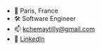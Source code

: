 - 📍 Paris, France 
- 🛠️ Software Engineer
- 📫 kchemaytilly@gmail.com
- 💠 [LinkedIn](https://www.linkedin.com/in/karimchem/)
<!---
Karimchmtz/Karimchmtz is a ✨ special ✨ repository because its `README.md` (this file) appears on your GitHub profile.
You can click the Preview link to take a look at your changes.
--->
